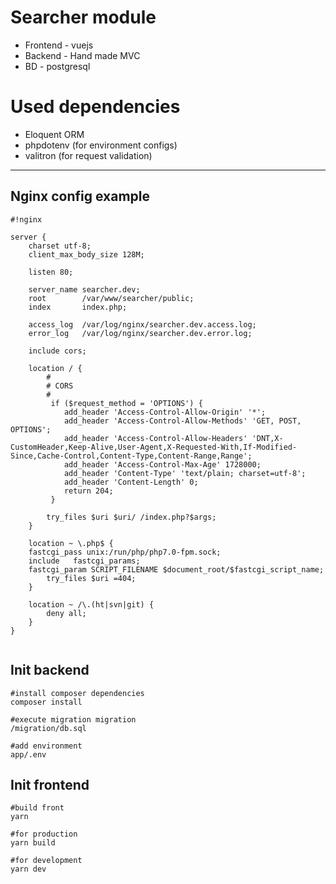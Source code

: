 Searcher module
===================
 - Frontend - vuejs
 - Backend - Hand made MVC
 - BD - postgresql
 
Used dependencies
===================
- Eloquent ORM 
- phpdotenv (for environment configs)
- valitron (for request validation)

----------
## Nginx config example ##

```
#!nginx

server {
    charset utf-8;
    client_max_body_size 128M;

    listen 80;

    server_name searcher.dev;
    root        /var/www/searcher/public;
    index       index.php;

    access_log  /var/log/nginx/searcher.dev.access.log;
    error_log   /var/log/nginx/searcher.dev.error.log;
    
    include	cors;

    location / {
        #
        # CORS
        #
         if ($request_method = 'OPTIONS') {
            add_header 'Access-Control-Allow-Origin' '*';
            add_header 'Access-Control-Allow-Methods' 'GET, POST, OPTIONS';
            add_header 'Access-Control-Allow-Headers' 'DNT,X-CustomHeader,Keep-Alive,User-Agent,X-Requested-With,If-Modified-Since,Cache-Control,Content-Type,Content-Range,Range';
            add_header 'Access-Control-Max-Age' 1728000;
            add_header 'Content-Type' 'text/plain; charset=utf-8';
            add_header 'Content-Length' 0;
            return 204;
         }

        try_files $uri $uri/ /index.php?$args;
    }

    location ~ \.php$ {
	fastcgi_pass unix:/run/php/php7.0-fpm.sock;
    include	  fastcgi_params;
	fastcgi_param SCRIPT_FILENAME $document_root/$fastcgi_script_name;
        try_files $uri =404;
    }

    location ~ /\.(ht|svn|git) {
        deny all;
    }
}


```

## Init backend ##

```
#install composer dependencies
composer install

#execute migration migration
/migration/db.sql

#add environment
app/.env
```

## Init frontend ##

```
#build front
yarn

#for production
yarn build

#for development
yarn dev
```
